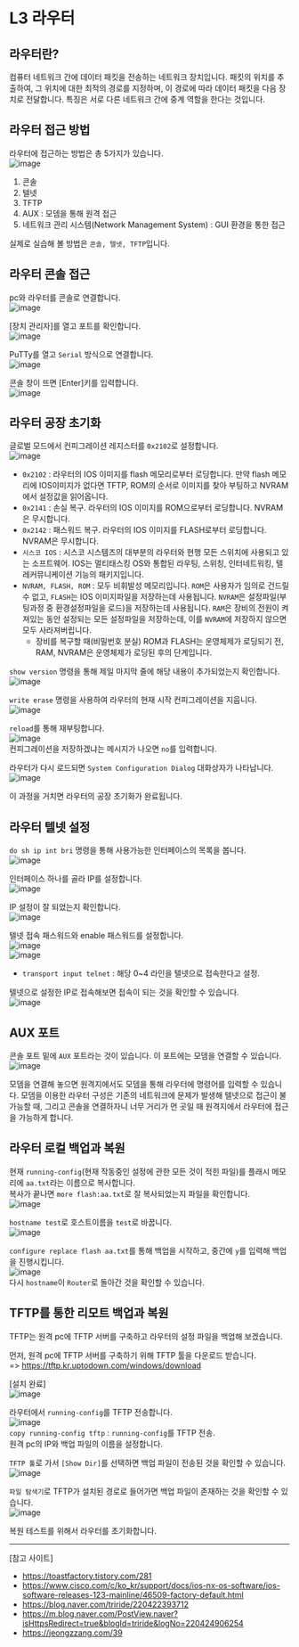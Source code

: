 # L3 라우터

## 라우터란?

컴퓨터 네트워크 간에 데이터 패킷을 전송하는 네트워크 장치입니다. 
패킷의 위치를 추출하여, 그 위치에 대한 최적의 경로를 지정하며, 이 경로에 따라 데이터 패킷을 다음 장치로 전달합니다. 
특징은 서로 다른 네트워크 간에 중계 역할을 한다는 것입니다.

## 라우터 접근 방법

라우터에 접근하는 방법은 총 5가지가 있습니다.   
![image](https://user-images.githubusercontent.com/43658658/141886406-a4fd2e7e-bd49-4acf-898e-8647f0fb1985.png)

1. 콘솔
2. 텔넷
3. TFTP
4. AUX : 모뎀을 통해 원격 접근
5. 네트워크 관리 시스템(Network Management System) : GUI 환경을 통한 접근

실제로 실습해 볼 방법은 `콘솔, 텔넷, TFTP`입니다.

## 라우터 콘솔 접근

pc와 라우터를 콘솔로 연결합니다.   
![image](https://user-images.githubusercontent.com/43658658/141877073-fc2144c7-f745-410c-9124-7f161d62c2a6.png)   

[장치 관리자]를 열고 포트를 확인합니다.   
![image](https://user-images.githubusercontent.com/43658658/141876619-b54108b4-a7b2-47d2-905a-9aa9cb23d89d.png)    

PuTTy를 열고 `Serial` 방식으로 연결합니다.   
![image](https://user-images.githubusercontent.com/43658658/141877145-ae774f10-9f4b-470d-845b-81abf9b44827.png)   

콘솔 창이 뜨면 [Enter]키를 입력합니다.   
![image](https://user-images.githubusercontent.com/43658658/141877268-c3f148b5-1272-4373-926d-05b3c28d7924.png)   

## 라우터 공장 초기화

글로벌 모드에서 컨피그레이션 레지스터를 `0x2102`로 설정합니다.   
![image](https://user-images.githubusercontent.com/43658658/141878996-1b831211-d138-483b-aecb-be87351fd28c.png)   
* `0x2102` : 라우터의 IOS 이미지를 flash 메모리로부터 로딩합니다. 만약 flash 메모리에 IOS이미지가 없다면 TFTP, ROM의 순서로 이미지를 찾아 부팅하고 NVRAM에서 설정값을 읽어옵니다.
* `0x2141` : 손실 복구. 라우터의 IOS 이미지를 ROM으로부터 로딩합니다. NVRAM은 무시합니다.
* `0x2142` : 패스워드 복구. 라우터의 IOS 이미지를 FLASH로부터 로딩합니다. NVRAM은 무시합니다.
* `시스코 IOS` : 시스코 시스템즈의 대부분의 라우터와 현행 모든 스위치에 사용되고 있는 소프트웨어. IOS는 멀티태스킹 OS와 통합된 라우팅, 스위칭, 인터네트워킹, 텔레커뮤니케이션 기능의 패키지입니다.
* `NVRAM, FLASH, ROM` : 모두 비휘발성 메모리입니다. `ROM`은 사용자가 임의로 건드릴 수 없고, `FLASH`는 IOS 이미지파일을 저장하는데 사용됩니다. `NVRAM`은 설정파일(부팅과정 중 환경설정파일을 로드)을 저장하는데 사용됩니다. `RAM`은 장비의 전원이 켜져있는 동안 설정되는 모든 설정파일을 저장하는데, 이를 `NVRAM`에 저장하지 않으면 모두 사라져버립니다.
  * 장비를 복구할 때(비밀번호 분실) ROM과 FLASH는 운영체제가 로딩되기 전, RAM, NVRAM은 운영체제가 로딩된 후의 단계입니다. 

`show version` 명령을 통해 제일 마지막 줄에 해당 내용이 추가되었는지 확인합니다.   
![image](https://user-images.githubusercontent.com/43658658/141879755-58a48b84-d752-468f-ba63-e39b0d80ab40.png)

`write erase` 명령을 사용하여 라우터의 현재 시작 컨피그레이션을 지웁니다.   
![image](https://user-images.githubusercontent.com/43658658/141879859-70913be4-5283-41f6-abef-402ae76a80ed.png)

`reload`를 통해 재부팅합니다.   
![image](https://user-images.githubusercontent.com/43658658/141879933-3e96ed3d-a959-4e65-b264-40c3b7e78da2.png)   
컨피그레이션을 저장하겠냐는 메시지가 나오면 `no`를 입력합니다.

라우터가 다시 로드되면 `System Configuration Dialog` 대화상자가 나타납니다.   
![image](https://user-images.githubusercontent.com/43658658/141880538-9be035bb-996f-486d-bab1-374d1e503572.png)   

이 과정을 거치면 라우터의 공장 초기화가 완료됩니다.

## 라우터 텔넷 설정

`do sh ip int bri` 명령을 통해 사용가능한 인터페이스의 목록을 봅니다.   
![image](https://user-images.githubusercontent.com/43658658/141884645-ee8d0ba1-5158-4e13-9bf8-de8eccea5fd7.png)

인터페이스 하나를 골라 IP를 설정합니다.   
![image](https://user-images.githubusercontent.com/43658658/141884813-b4df284e-7494-4a71-9ff2-45fb1b22cc2f.png)

IP 설정이 잘 되었는지 확인합니다.   
![image](https://user-images.githubusercontent.com/43658658/141884781-80a9be60-6bb8-4dfe-b1df-a2f938861682.png)

텔넷 접속 패스워드와 enable 패스워드를 설정합니다.   
![image](https://user-images.githubusercontent.com/43658658/141886139-2612996b-408a-499d-b5c9-71cde1f1679b.png)   
![image](https://user-images.githubusercontent.com/43658658/141886174-532d980e-5211-4129-97b9-aaca54e6d638.png)   
* `transport input telnet` : 해당 0~4 라인을 텔넷으로 접속한다고 설정.

텔넷으로 설정한 IP로 접속해보면 접속이 되는 것을 확인할 수 있습니다.   
![image](https://user-images.githubusercontent.com/43658658/141885076-07c96ef5-3f92-4b30-99c9-c2d29971f85b.png)

## AUX 포트

콘솔 포트 밑에 `AUX` 포트라는 것이 있습니다.
이 포트에는 모뎀을 연결할 수 있습니다.   
![image](https://user-images.githubusercontent.com/43658658/141877720-7236accd-bdca-45ed-b79e-25836040c7b9.png)   

모뎀을 연결해 놓으면 원격지에서도 모뎀을 통해 라우터에 명령어를 입력할 수 있습니다.
모뎀을 이용한 라우터 구성은 기존의 네트워크에 문제가 발생해 텔넷으로 접근이 불가능할 때, 그리고 콘솔을 연결하자니 너무 거리가 먼 곳일 때 원격지에서 라우터에 접근을 가능하게 합니다.

## 라우터 로컬 백업과 복원

현재 `running-config`(현재 작동중인 설정에 관한 모든 것이 적힌 파일)를 플래시 메모리에 `aa.txt`라는 이름으로 복사합니다.   
복사가 끝나면 `more flash:aa.txt`로 잘 복사되었는지 파일을 확인합니다.   
![image](https://user-images.githubusercontent.com/43658658/141887366-a048add4-6693-404f-9e13-4e724ba18f03.png)   

`hostname test`로 호스트이름을 `test`로 바꿉니다.   
![image](https://user-images.githubusercontent.com/43658658/141887596-eac95b38-fce9-44fd-bed8-7f87e1c8fbef.png)   

`configure replace flash aa.txt`를 통해 백업을 시작하고, 중간에 `y`를 입력해 백업을 진행시킵니다.   
![image](https://user-images.githubusercontent.com/43658658/141887728-86bc27fd-f83a-4d0e-aecd-a745847f48bf.png)   
다시 `hostname`이 `Router`로 돌아간 것을 확인할 수 있습니다.

## TFTP를 통한 리모트 백업과 복원

TFTP는 원격 pc에 TFTP 서버를 구축하고 라우터의 설정 파일을 백업해 보겠습니다.

먼저, 원격 pc에 TFTP 서버를 구축하기 위해 TFTP 툴을 다운로드 받습니다.   
=> https://tftp.kr.uptodown.com/windows/download

[설치 완료]   
![image](https://user-images.githubusercontent.com/43658658/141925429-2cfb52d5-4c4a-439f-91e4-aef9c9bad176.png)

라우터에서 `running-config`를 TFTP 전송합니다.   
![image](https://user-images.githubusercontent.com/43658658/141925616-9600d907-d8ab-43b9-a240-6ff6bb995b23.png)   
`copy running-config tftp` : `running-config`를 TFTP 전송.   
원격 pc의 IP와 백업 파일의 이름을 설정합니다.

`TFTP 툴`로 가서 `[Show Dir]`를 선택하면 백업 파일이 전송된 것을 확인할 수 있습니다.   
![image](https://user-images.githubusercontent.com/43658658/141926203-2afeaf75-34fe-4e92-b8a6-63f5d445d901.png)

`파일 탐색기`로 TFTP가 설치된 경로로 들어가면 백업 파일이 존재하는 것을 확인할 수 있습니다.   
![image](https://user-images.githubusercontent.com/43658658/141926068-759723fa-73b9-4a48-8593-f80911227ecb.png)

복원 테스트를 위해서 라우터를 초기화합니다.   




---

[참고 사이트]   
* https://toastfactory.tistory.com/281
* https://www.cisco.com/c/ko_kr/support/docs/ios-nx-os-software/ios-software-releases-123-mainline/46509-factory-default.html
* https://blog.naver.com/triride/220422393712
* https://m.blog.naver.com/PostView.naver?isHttpsRedirect=true&blogId=triride&logNo=220424906254
* https://jeongzzang.com/39
